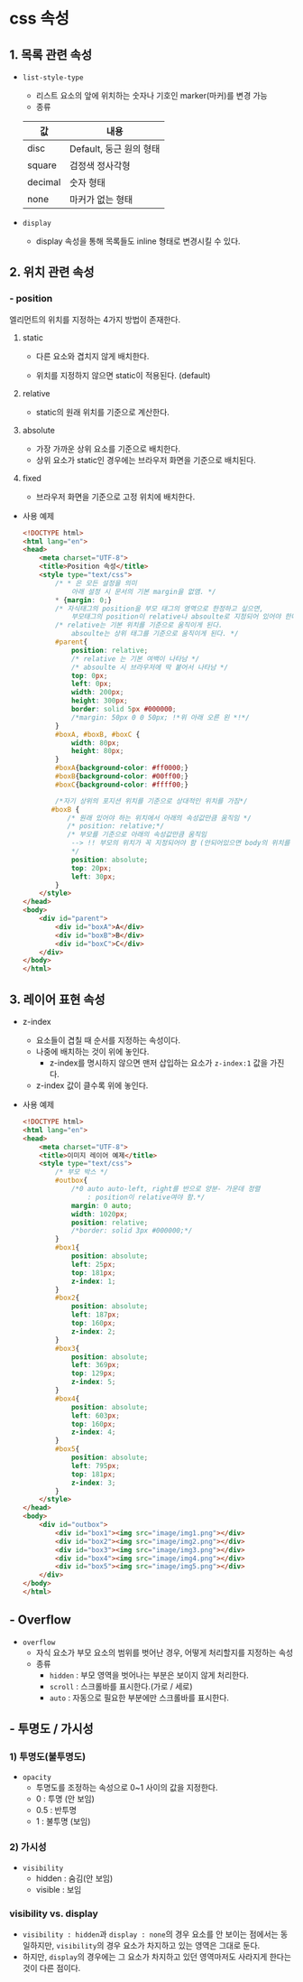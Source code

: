 # css 속성

## 1. 목록 관련 속성

* `list-style-type`

  * 리스트 요소의 앞에 위치하는 숫자나 기호인 marker(마커)를 변경 가능
  * 종류

  | 값      | 내용                    |
  | ------- | ----------------------- |
  | disc    | Default, 둥근 원의 형태 |
  | square  | 검정색 정사각형         |
  | decimal | 숫자 형태               |
  | none    | 마커가 없는 형태        |



* `display`
  * display 속성을 통해 목록들도 inline 형태로 변경시킬 수 있다.



## 2. 위치 관련 속성

### - position

엘리먼트의 위치를 지정하는 4가지 방법이 존재한다.

1. static

   * 다른 요소와 겹치지 않게 배치한다.

   * 위치를 지정하지 않으면 static이 적용된다. (default)

2. relative
   * static의 원래 위치를 기준으로 계산한다.
3. absolute
   * 가장 가까운 상위 요소를 기준으로 배치한다.
   * 상위 요소가 static인 경우에는 브라우저 화면을 기준으로 배치된다.
4. fixed
   * 브라우저 화면을 기준으로 고정 위치에 배치한다.

* 사용 예제

  ```html
  <!DOCTYPE html>
  <html lang="en">
  <head>
      <meta charset="UTF-8">
      <title>Position 속성</title>
      <style type="text/css">
          /* * 은 모든 설정을 의미
              아래 설정 시 문서의 기본 margin을 없앰. */
          * {margin: 0;}
          /* 자식태그의 position을 부모 태그의 영역으로 한정하고 싶으면,
              부모태그의 position이 relative나 absoulte로 지정되어 있어야 한다. */
          /* relative는 기본 위치를 기준으로 움직이게 된다.
              absoulte는 상위 태그를 기준으로 움직이게 된다. */
          #parent{
              position: relative;
              /* relative 는 기본 여백이 나타남 */
              /* absoulte 시 브라우저에 딱 붙어서 나타남 */
              top: 0px;
              left: 0px;
              width: 200px;
              height: 300px;
              border: solid 5px #000000;
              /*margin: 50px 0 0 50px; !*위 아래 오른 왼 *!*/
          }
          #boxA, #boxB, #boxC {
              width: 80px;
              height: 80px;
          }
          #boxA{background-color: #ff0000;}
          #boxB{background-color: #00ff00;}
          #boxC{background-color: #ffff00;}
  
          /*자기 상위의 포지션 위치를 기준으로 상대적인 위치를 가짐*/
         #boxB {
             /* 원래 있어야 하는 위치에서 아래의 속성값만큼 움직임 */
             /* position: relative;*/
             /* 부모를 기준으로 아래의 속성값만큼 움직임
              --> !! 부모의 위치가 꼭 지정되어야 함 (안되어있으면 body의 위치를 기준으로 삼음) !!
              */
              position: absolute;
              top: 20px;
              left: 30px;
          }
      </style>
  </head>
  <body>
      <div id="parent">
          <div id="boxA">A</div>
          <div id="boxB">B</div>
          <div id="boxC">C</div>
      </div>
  </body>
  </html>
  ```

  

## 3. 레이어 표현 속성

* z-index
  * 요소들이 겹칠 때 순서를 지정하는 속성이다.
  * 나중에 배치하는 것이 위에 놓인다.
    * z-index를 명시하지 않으면 맨저 삽입하는 요소가 `z-index:1` 값을 가진다.
  * z-index 값이 클수록 위에 놓인다.

* 사용 예제

  ```html
  <!DOCTYPE html>
  <html lang="en">
  <head>
      <meta charset="UTF-8">
      <title>이미지 레이어 예제</title>
      <style type="text/css">
          /* 부모 박스 */
          #outbox{
              /*0 auto auto-left, right를 반으로 양분- 가운데 정렬
                  : position이 relative여야 함.*/
              margin: 0 auto;
              width: 1020px;
              position: relative;
              /*border: solid 3px #000000;*/
          }
          #box1{
              position: absolute;
              left: 25px;
              top: 181px;
              z-index: 1;
          }
          #box2{
              position: absolute;
              left: 187px;
              top: 160px;
              z-index: 2;
          }
          #box3{
              position: absolute;
              left: 369px;
              top: 129px;
              z-index: 5;
          }
          #box4{
              position: absolute;
              left: 603px;
              top: 160px;
              z-index: 4;
          }
          #box5{
              position: absolute;
              left: 795px;
              top: 181px;
              z-index: 3;
          }
      </style>
  </head>
  <body>
      <div id="outbox">
          <div id="box1"><img src="image/img1.png"></div>
          <div id="box2"><img src="image/img2.png"></div>
          <div id="box3"><img src="image/img3.png"></div>
          <div id="box4"><img src="image/img4.png"></div>
          <div id="box5"><img src="image/img5.png"></div>
      </div>
  </body>
  </html>
  ```

  

## - Overflow

* `overflow`
  * 자식 요소가 부모 요소의 범위를 벗어난 경우, 어떻게 처리할지를 지정하는 속성
  * 종류
    * `hidden` : 부모 영역을 벗어나는 부분은 보이지 않게 처리한다.
    * `scroll` :  스크롤바를 표시한다.(가로 / 세로)
    * `auto` : 자동으로 필요한 부분에만 스크롤바를 표시한다.

## - 투명도 / 가시성

### 1) 투명도(불투명도)

* `opacity`
  * 투명도를 조정하는 속성으로 0~1 사이의 값을 지정한다.
  * 0 :  투명 (안 보임)
  * 0.5 : 반투명
  * 1 : 불투명 (보임)

### 2) 가시성

* `visibility`
  * hidden : 숨김(안 보임)
  * visible : 보임



### visibility vs. display

* `visibility : hidden`과 `display : none`의 경우 요소를 안 보이는 점에서는 동일하지만, `visibility`의 경우 요소가 차지하고 있는 영역은 그대로 둔다. 
* 하지만, `display`의 경우에는 그 요소가 차지하고 있던 영역마저도 사라지게 한다는 것이 다른 점이다.

